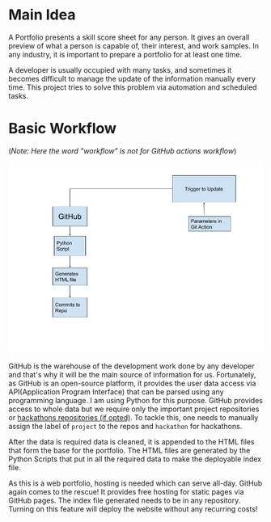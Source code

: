 # Main Idea
A Portfolio presents a skill score sheet for any person. It gives an overall preview of what a person is capable of, their interest, and work samples. In any industry, it is important to prepare a portfolio for at least one time. 

A developer is usually occupied with many tasks, and sometimes it becomes difficult to manage the update of the information manually every time. This project tries to solve this problem via automation and scheduled tasks.

# Basic Workflow
(_Note: Here the word "workflow" is not for GitHub actions workflow_)

![](./images/workflow.png)

GitHub is the warehouse of the development work done by any developer and that's why it will be the main source of information for us. Fortunately, as GitHub is an open-source platform, it provides the user data access via API(Application Program Interface) that can be parsed using any programming language. I am using Python for this purpose. GitHub provides access to whole data but we require only the important project repositories or [hackathons repositories (if opted)](./pages/Git-Actions-Parameters). To tackle this, one needs to manually assign the label of `project` to the repos and `hackathon` for hackathons.

After the data is required data is cleaned, it is appended to the HTML files that form the base for the portfolio. The HTML files are generated by the Python Scripts that put in all the required data to make the deployable index file.

As this is a web portfolio, hosting is needed which can serve all-day. GitHub again comes to the rescue! It provides free hosting for static pages via GitHub pages. The index file generated needs to be in any repository. Turning on this feature will deploy the website without any recurring costs! 
